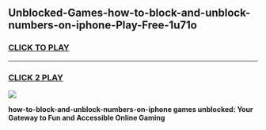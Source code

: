 
## Unblocked-Games-how-to-block-and-unblock-numbers-on-iphone-Play-Free-1u71o
<h3>
<a href="https://premium76.site?title=how-to-block-and-unblock-numbers-on-iphone&ref=18A1">CLICK TO PLAY</a></h3>
<hr>

<h3>
<a href="https://premium76.site?title=how-to-block-and-unblock-numbers-on-iphone&ref=18A1">CLICK 2 PLAY</a>
  
</h3>

<a href="https://premium76.site?title=how-to-block-and-unblock-numbers-on-iphone&ref=18A1"><img src="https://clearcache.store/games.png"></a>


**how-to-block-and-unblock-numbers-on-iphone games unblocked: Your Gateway to Fun and Accessible Online Gaming**
